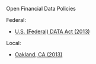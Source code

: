 Open Financial Data Policies 

Federal: 
* [U.S. (Federal) DATA Act (2013)](https://beta.congress.gov/bill/113th-congress/senate-bill/994)

Local: 
* [Oakland, CA (2013)](http://openoakland.org/wp-content/uploads/2013/05/View-Supplemental-Report-11.pdf)
